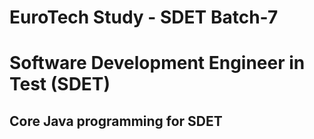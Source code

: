 # EuroTech Study - SDET Batch-7
# 
# Software Development Engineer in Test (SDET)
## Core Java programming for SDET
